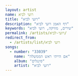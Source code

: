 ```yaml
---
layout: artist
name: רועי לביא
title: "רועי לביא"
description: "דף האמן רועי לביא"
keywords: "שירים, מוזיקה, רועי לביא"
permalink: /artists/רועי-לביא/
redirect_from:
  - /artists/list/רועי לביא
songs:
  - number: "33039"
    name: "אם הייתי ראש הממשלה"
    album: "סינגלים"
    artist: "רועי לביא"
---
```

